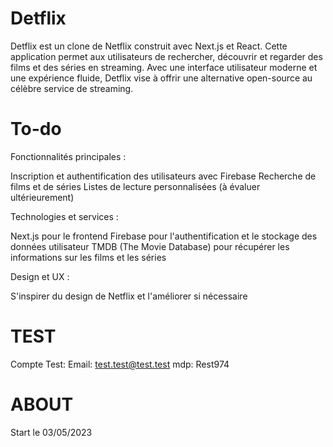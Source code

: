 # Detflix
Detflix est un clone de Netflix construit avec Next.js et React. Cette application permet aux utilisateurs de rechercher, découvrir et regarder des films et des séries en streaming. Avec une interface utilisateur moderne et une expérience fluide, Detflix vise à offrir une alternative open-source au célèbre service de streaming.


# To-do
Fonctionnalités principales :

Inscription et authentification des utilisateurs avec Firebase
Recherche de films et de séries
Listes de lecture personnalisées (à évaluer ultérieurement)

Technologies et services :

Next.js pour le frontend
Firebase pour l'authentification et le stockage des données utilisateur
TMDB (The Movie Database) pour récupérer les informations sur les films et les séries

Design et UX :

S'inspirer du design de Netflix et l'améliorer si nécessaire


# TEST

Compte Test:
Email: test.test@test.test
mdp: Rest974

# ABOUT 

Start le 03/05/2023